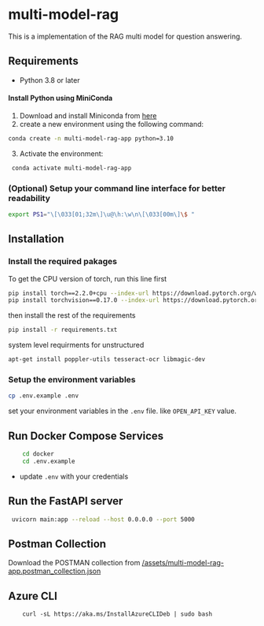 # multi-model-rag

This is a implementation of the RAG multi model for question answering.

## Requirements

- Python 3.8 or later

#### Install Python using MiniConda

1) Download and install Miniconda from [here](https://www.anaconda.com/docs/getting-started/miniconda/install#quickstart-install-instructions)
2) create a new environment using the following command:
```bash
conda create -n multi-model-rag-app python=3.10
```
3) Activate the environment:
```bash
 conda activate multi-model-rag-app
```

### (Optional) Setup your command line interface for better readability
```bash
export PS1="\[\033[01;32m\]\u@\h:\w\n\[\033[00m\]\$ "
```

## Installation 

### Install the required pakages


To get the CPU version of torch, run this line first

```bash
pip install torch==2.2.0+cpu --index-url https://download.pytorch.org/whl/cpu
pip install torchvision==0.17.0 --index-url https://download.pytorch.org/whl/cpu
```
then install the rest of the requirements

```bash
pip install -r requirements.txt
```
system level requirments for unstructured
```bash
apt-get install poppler-utils tesseract-ocr libmagic-dev
```

### Setup the environment variables

```bash
cp .env.example .env
```

set your environment variables in the `.env` file. like `OPEN_API_KEY` value.
## Run Docker Compose Services

```bash
    cd docker 
    cd .env.example
```
- update `.env` with your credentials

## Run the FastAPI server
```bash
 uvicorn main:app --reload --host 0.0.0.0 --port 5000
```
## Postman Collection

Download the POSTMAN collection from [/assets/multi-model-rag-app.postman_collection.json](/assets\multi-model-rag-app.postman_collection.json)


## Azure CLI

```
    curl -sL https://aka.ms/InstallAzureCLIDeb | sudo bash
```